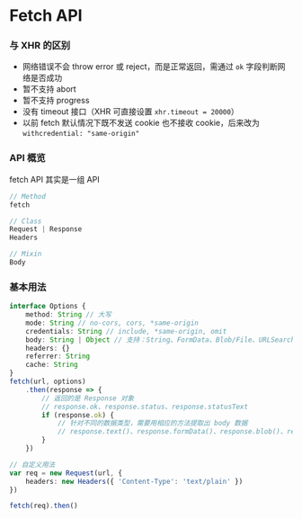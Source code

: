 # Fetch API

### 与 XHR 的区别

- 网络错误不会 throw error 或 reject，而是正常返回，需通过 `ok` 字段判断网络是否成功
- 暂不支持 abort
- 暂不支持 progress
- 没有 timeout 接口（XHR 可直接设置 `xhr.timeout = 20000`）
- 以前 fetch 默认情况下既不发送 cookie 也不接收 cookie，后来改为 `withcredential: "same-origin"`


### API 概览

fetch API 其实是一组 API

```js
// Method
fetch

// Class
Request | Response
Headers

// Mixin
Body
```


### 基本用法

```ts
interface Options {
    method: String // 大写
    mode: String // no-cors, cors, *same-origin
    credentials: String // include, *same-origin, omit
    body: String | Object // 支持：String、FormData、Blob/File、URLSearchParams、ArrayBuffer、ArrayBufferView
    headers: {}
    referrer: String
    cache: String
}
fetch(url, options)
    .then(response => {
        // 返回的是 Response 对象
        // response.ok、response.status、response.statusText
        if (response.ok) {
            // 针对不同的数据类型，需要用相应的方法提取出 body 数据
            // response.text()、response.formData()、response.blob()、response.json()、response.arrayBuffer()
        }
    })

// 自定义用法
var req = new Request(url, {
    headers: new Headers({ 'Content-Type': 'text/plain' })
})

fetch(req).then()
```